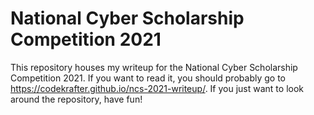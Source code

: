 # National Cyber Scholarship Competition 2021
This repository houses my writeup for the National Cyber Scholarship Competition 2021. If you want to read it, you should probably go to https://codekrafter.github.io/ncs-2021-writeup/. If you just want to look around the repository, have fun!
